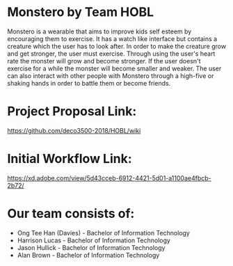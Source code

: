 # Monstero by Team HOBL
Monstero is a wearable that aims to improve kids self esteem by encouraging them to exercise. It has a watch like interface but contains a creature which the user has to look after. In order to make the creature grow and get stronger, the user must exercise. Through using the user's heart rate the monster will grow and become stronger. If the user doesn't exercise for a while the monster will become smaller and weaker. The user can also interact with other people with Monstero through a high-five or shaking hands in order to battle them or become friends.
# Project Proposal Link:
https://github.com/deco3500-2018/HOBL/wiki

# Initial Workflow Link:
https://xd.adobe.com/view/5d43cceb-6912-4421-5d01-a1100ae4fbcb-2b72/

# Our team consists of:
* Ong Tee Han (Davies) - Bachelor of Information Technology
* Harrison Lucas - Bachelor of Information Technology
* Jason Hullick - Bachelor of Information Technology
* Alan Brown - Bachelor of Information Technology
